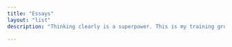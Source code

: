 ```yaml
---
title: "Essays"
layout: "list"
description: "Thinking clearly is a superpower. This is my training ground."

---
```

